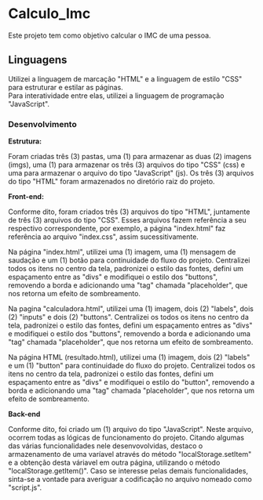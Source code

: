 # Calculo_Imc

Este projeto tem como objetivo calcular o IMC de uma pessoa.

## Linguagens

Utilizei a linguagem de marcação "HTML" e a linguagem de estilo "CSS" para estruturar e estilar as páginas. <br>
Para interatividade entre elas, utilizei a linguagem de programação "JavaScript".<br>

### Desenvolvimento

<strong>Estrutura:</strong> 

Foram criadas três (3) pastas, uma (1) para armazenar as duas (2) imagens (imgs), uma (1) para armazenar os três (3) arquivos do tipo "CSS" (css) e uma para armazenar o arquivo do tipo "JavaScript" (js). Os três (3) arquivos do tipo "HTML" foram armazenados no diretório raiz do projeto.

<strong>Front-end:</strong>

Conforme dito, foram criados três (3) arquivos do tipo "HTML", juntamente de três (3) arquivos do tipo "CSS". Esses arquivos fazem referência a seu respectivo correspondente, por exemplo, a página "index.html" faz referência ao arquivo "index.css", assim sucessitivamente. <br>

Na página "index.html", utilizei uma (1) imagem, uma (1) mensagem de saudação e um (1) botão para continuidade do fluxo do projeto. Centralizei todos os itens no centro da tela, padronizei o estilo das fontes, defini um espaçamento entre as "divs" e modifiquei o estilo dos "buttons", removendo a borda e adicionando uma "tag" chamada "placeholder", que nos retorna um efeito de sombreamento.

Na pagina "calculadora.html", utilizei uma (1) imagem, dois (2) "labels", dois (2) "inputs" e dois (2) "buttons". Centralizei os todos os itens no centro da tela, padronizei o estilo das fontes, defini um espaçamento entres as "divs" e modifiquei o estilo dos "buttons", removendo a borda e adicionando uma "tag" chamada "placeholder", que nos retorna um efeito de sombreamento. 

Na página HTML (resultado.html), utilizei uma (1) imagem, dois (2) "labels" e um (1) "button" para continuidade do fluxo do projeto. Centralizei todos os itens no centro da tela, padronizei o estilo das fontes, defini um espaçamento entre as "divs" e modifiquei o estilo do "button", removendo a borda e adicionando uma "tag" chamada "placeholder", que nos retorna um efeito de sombreamento.

<strong>Back-end</strong>

Conforme dito, foi criado um (1) arquivo do tipo "JavaScript". Neste arquivo, ocorrem todas as lógicas de funcionamento do projeto. Citando algumas das várias funcionalidades nele desenvovolvidas, destaco o armazenamento de uma varíavel através do método "localStorage.setItem" e a obtenção desta váriavel em outra página, utilizando o método "localStorage.getItem()". Caso se interesse pelas demais funcionalidades, sinta-se a vontade para averiguar a codificação no arquivo nomeado como "script.js".
